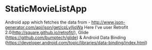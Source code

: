 # StaticMovieListApp

Android app which fetches the data from - http://www.json-generator.com/api/json/get/cpLylIjqWa
Here I've user Retrofit 2.0(http://square.github.io/retrofit/), Glide (https://github.com/bumptech/glide) & Android Data Binding (https://developer.android.com/topic/libraries/data-binding/index.html)
